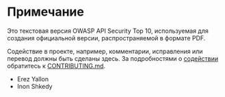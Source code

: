 Примечание
======

Это текстовая версия OWASP API Security Top 10, используемая для создания официальной версии, распространяемой в формате PDF.

Содействие в проекте, например, комментарии, исправления или перевод должны быть сделаны здесь. За подробностями о [cодействии][1] обратитесь к [CONTRIBUTING.md][1].

* Erez Yallon
* Inon Shkedy

[1]: ../../CONTRIBUTING.md
